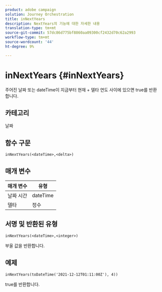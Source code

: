 ```yaml
---
product: adobe campaign
solution: Journey Orchestration
title: inNextYears
description: NextYears의 기능에 대한 자세한 내용
translation-type: tm+mt
source-git-commit: 57dc86d775bf8860aa09300cf2432d70c62a2993
workflow-type: tm+mt
source-wordcount: '44'
ht-degree: 9%

---
```



# inNextYears {#inNextYears}

주어진 날짜 또는 dateTime이 지금부터 현재 + 델타 연도 사이에 있으면 true를 반환합니다.

## 카테고리

날짜

## 함수 구문

`inNextYears(<dateTime>,<delta>)`

## 매개 변수

| 매개 변수 | 유형 |
|-----------|------------------|
| 날짜 시간 | dateTime |
| 델타 | 정수 |

## 서명 및 반환된 유형

`inNextYears(<dateTime>,<integer>)`

부울 값을 반환합니다.

## 예제

`inNextYears(toDateTime('2021-12-12T01:11:00Z'), 4))`

true를 반환합니다.
